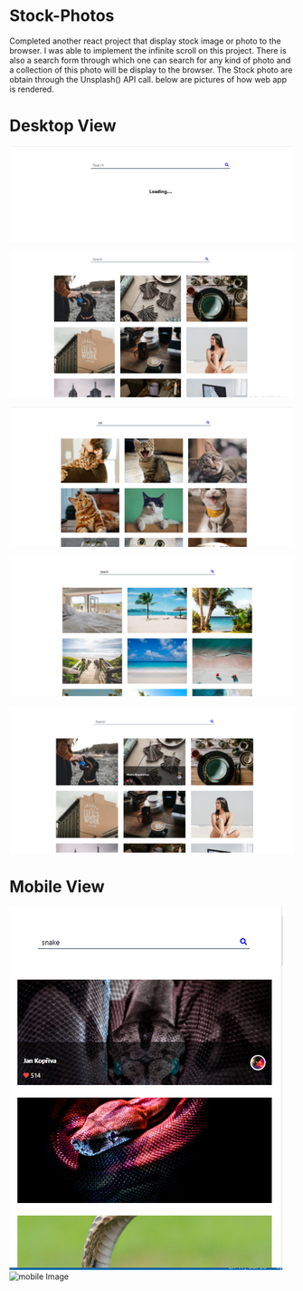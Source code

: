 # Stock-Photos

Completed another react project that display stock image or photo to 
the browser. I was able to implement the infinite scroll on this project.
There is also a search form through which one can search for any kind of photo 
and a collection of this photo will be display to the browser. The Stock photo are obtain
through the Unsplash() API call. below are pictures of how web app is rendered. 


# Desktop View 

![First Image](./public/images/0.png)


![Second Image](./public/images/1.png)

![Third Image](./public/images/2.png)


![Fourth Image](./public/images/3.png)


![Fifth Image](./public/images/4.png)


# Mobile View 

![mobile 1 Image](./public/images/mobile1.png)      ![mobile Image](./public/images/mobile22.png)